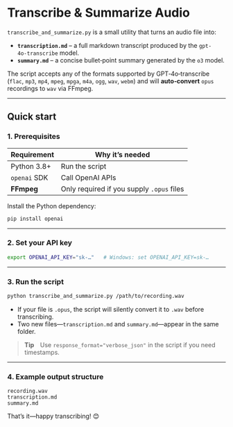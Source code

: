 # Transcribe & Summarize Audio

`transcribe_and_summarize.py` is a small utility that turns an audio file into:

* **`transcription.md`** – a full markdown transcript produced by the `gpt-4o‑transcribe` model.
* **`summary.md`** – a concise bullet‑point summary generated by the `o3` model.

The script accepts any of the formats supported by GPT‑4o‑transcribe (`flac`, `mp3`, `mp4`, `mpeg`, `mpga`, `m4a`, `ogg`, `wav`, `webm`) and will **auto‑convert** `opus` recordings to `wav` via FFmpeg.

---

## Quick start

### 1. Prerequisites

| Requirement  | Why it’s needed                           |
| ------------ | ----------------------------------------- |
| Python 3.8+  | Run the script                            |
| `openai` SDK | Call OpenAI APIs                          |
| **FFmpeg**   | Only required if you supply `.opus` files |

Install the Python dependency:

```bash
pip install openai
```

---

### 2. Set your API key

```bash
export OPENAI_API_KEY="sk‑…"   # Windows: set OPENAI_API_KEY=sk‑…
```

---

### 3. Run the script

```bash
python transcribe_and_summarize.py /path/to/recording.wav
```

* If your file is `.opus`, the script will silently convert it to `.wav` before transcribing.
* Two new files—`transcription.md` and `summary.md`—appear in the same folder.

> **Tip** Use `response_format="verbose_json"` in the script if you need timestamps.

---

### 4. Example output structure

```text
recording.wav
transcription.md
summary.md
```

That’s it—happy transcribing! 😊
